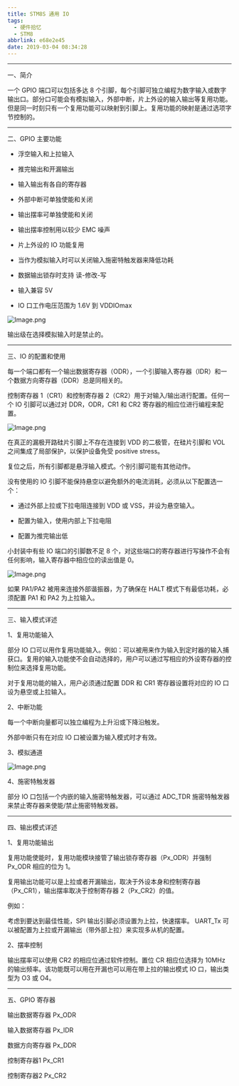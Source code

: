 ```yaml
---
title: STM8S 通用 IO
tags:
  - 硬件拾忆
  - STM8
abbrlink: e68e2e45
date: 2019-03-04 08:34:28
---
```


---

一、简介



一个 GPIO 端口可以包括多达 8 个引脚，每个引脚可独立编程为数字输入或数字输出口。部分口可能会有模拟输入，外部中断，片上外设的输入输出等复用功能。但是同一时刻只有一个复用功能可以映射到引脚上。复用功能的映射是通过选项字节控制的。

<!--more-->

---

二、GPIO 主要功能



- 浮空输入和上拉输入

- 推完输出和开漏输出

- 输入输出有各自的寄存器

- 外部中断可单独使能和关闭

- 输出摆率可单独使能和关闭

- 输出摆率控制用以较少 EMC 噪声

- 片上外设的 IO 功能复用

- 当作为模拟输入时可以关闭输入施密特触发器来降低功耗

- 数据输出锁存时支持 读-修改-写

- 输入兼容 5V

- IO 口工作电压范围为 1.6V 到 VDDIOmax



![Image.png](https://i.loli.net/2019/03/04/5c7c73c48bcea.png)



输出级在选择模拟输入时是禁止的。



---

三、IO 的配置和使用



每一个端口都有一个输出数据寄存器（ODR），一个引脚输入寄存器（IDR）和一个数据方向寄存器（DDR）总是同相关的。



控制寄存器 1（CR1）和控制寄存器 2（CR2）用于对输入/输出进行配置。任何一个 IO 引脚可以通过对 DDR，ODR，CR1 和 CR2 寄存器的相应位进行编程来配置。



![Image.png](https://i.loli.net/2019/03/04/5c7c7445f18b3.png)



在真正的漏极开路硅片引脚上不存在连接到 VDD 的二极管，在硅片引脚和 VOL 之间集成了局部保护，以保护设备免受 positive stress。



复位之后，所有引脚都是悬浮输入模式。个别引脚可能有其他动作。



没有使用的 IO 引脚不能保持悬空以避免额外的电流消耗，必须从以下配置选一个：

- 通过外部上拉或下拉电阻连接到 VDD 或 VSS，并设为悬空输入。

- 配置为输入，使用内部上下拉电阻

- 配置为推完输出低



小封装中有些 IO 端口的引脚数不足 8 个，对这些端口的寄存器进行写操作不会有任何影响，输入寄存器中相应位的读出值是 0。



![Image.png](https://i.loli.net/2019/03/04/5c7c74660b2bd.png)



如果 PA1/PA2 被用来连接外部谐振器，为了确保在 HALT 模式下有最低功耗，必须配置 PA1 和 PA2 为上拉输入。



---

三、输入模式详述



1、复用功能输入



部分 IO 口可以用作复用功能输入。例如：可以被用来作为输入到定时器的输入捕获口。复用的输入功能使不会自动选择的，用户可以通过写相应的外设寄存器的控制位来选择复用功能。



对于复用功能的输入，用户必须通过配置 DDR 和 CR1 寄存器设置将对应的 IO 口设为悬空或上拉输入。



2、中断功能



每一个中断向量都可以独立编程为上升沿或下降沿触发。



外部中断只有在对应 IO 口被设置为输入模式时才有效。



3、模拟通道



![Image.png](https://i.loli.net/2019/03/04/5c7c748fd9cc9.png)



4、施密特触发器



部分 IO 口包括一个内嵌的输入施密特触发器，可以通过 ADC_TDR 施密特触发器来禁止寄存器来使能/禁止施密特触发器。



---

四、输出模式详述



1、复用功能输出



复用功能使能时，复用功能模块接管了输出锁存寄存器（Px_ODR）并强制 Px_ODR 相应的位为 1。



复用输出功能可以是上拉或者开漏输出，取决于外设本身和控制寄存器（Px_CR1），输出摆率取决于控制寄存器 2（Px_CR2）的值。



例如：

考虑到要达到最佳性能，SPI 输出引脚必须设置为上拉，快速摆率。 UART_Tx 可以被配置为上拉或开漏输出（带外部上拉）来实现多从机的配置。



2、摆率控制



输出摆率可以使用 CR2 的相应位通过软件控制。置位 CR 相应位选择为 10MHz 的输出频率。该功能既可以用在开漏也可以用在带上拉的输出模式 IO 口，输出类型为 O3 或 O4。



---

五、GPIO 寄存器



输出数据寄存器     Px_ODR

输入数据寄存器     Px_IDR

数据方向寄存器     Px_DDR

控制寄存器1          Px_CR1

控制寄存器2          Px_CR2
